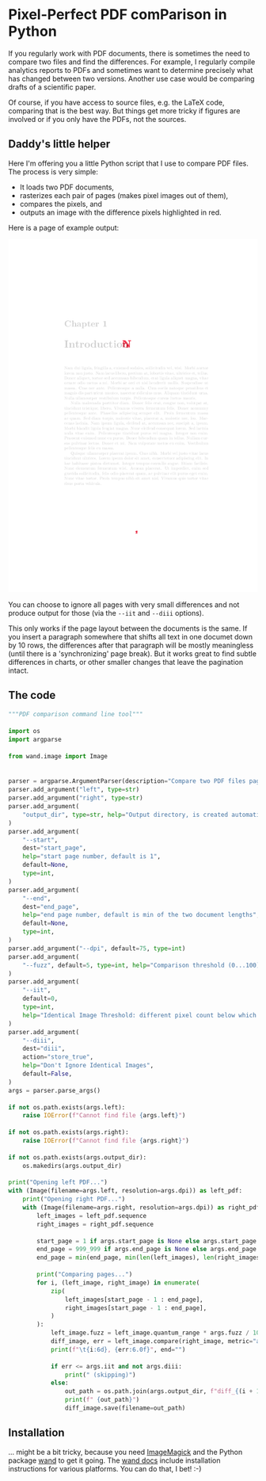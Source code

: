 # Pixel-Perfect PDF comParison in Python

If you regularly work with PDF documents, there is sometimes the need to compare two files and find the differences.
For example, I regularly compile analytics reports to PDFs and sometimes want to determine precisely what
has changed between two versions. Another use case would be comparing drafts of a scientific paper.

Of course, if you have access to source files, e.g. the LaTeX code, comparing that is the best way.
But things get more tricky if figures are involved or if you only have the PDFs, not the sources.


## Daddy's little helper
 
Here I'm offering you a little Python script that I use to compare PDF files.
The process is very simple:
* It loads two PDF documents,
* rasterizes each pair of pages (makes pixel images out of them),
* compares the pixels, and 
* outputs an image with the difference pixels highlighted in red.

Here is a page of example output:

![example PDF diff](../images/diff_000001.png)

You can choose to ignore all pages with very small differences and not produce output for those
(via the ``--iit`` and ``--diii`` options).

This only works if the page layout between the documents is the same. 
If you insert a paragraph somewhere that shifts all text in one documet down by 10 rows, the differences after
that paragraph will be mostly meaningless (until there is a 'synchronizing' page break).
But it works great to find subtle differences in charts, or other smaller changes that leave the
pagination intact.


## The code

```python
"""PDF comparison command line tool"""

import os
import argparse

from wand.image import Image


parser = argparse.ArgumentParser(description="Compare two PDF files page by page.")
parser.add_argument("left", type=str)
parser.add_argument("right", type=str)
parser.add_argument(
    "output_dir", type=str, help="Output directory, is created automatically"
)
parser.add_argument(
    "--start",
    dest="start_page",
    help="start page number, default is 1",
    default=None,
    type=int,
)
parser.add_argument(
    "--end",
    dest="end_page",
    help="end page number, default is min of the two document lengths",
    default=None,
    type=int,
)
parser.add_argument("--dpi", default=75, type=int)
parser.add_argument(
    "--fuzz", default=5, type=int, help="Comparison threshold (0...100)"
)
parser.add_argument(
    "--iit",
    default=0,
    type=int,
    help="Identical Image Threshold: different pixel count below which images are considered identical",
)
parser.add_argument(
    "--diii",
    dest="diii",
    action="store_true",
    help="Don't Ignore Identical Images",
    default=False,
)
args = parser.parse_args()

if not os.path.exists(args.left):
    raise IOError(f"Cannot find file {args.left}")

if not os.path.exists(args.right):
    raise IOError(f"Cannot find file {args.right}")

if not os.path.exists(args.output_dir):
    os.makedirs(args.output_dir)

print("Opening left PDF...")
with (Image(filename=args.left, resolution=args.dpi)) as left_pdf:
    print("Opening right PDF...")
    with (Image(filename=args.right, resolution=args.dpi)) as right_pdf:
        left_images = left_pdf.sequence
        right_images = right_pdf.sequence

        start_page = 1 if args.start_page is None else args.start_page
        end_page = 999_999 if args.end_page is None else args.end_page
        end_page = min(end_page, min(len(left_images), len(right_images)))

        print("Comparing pages...")
        for i, (left_image, right_image) in enumerate(
            zip(
                left_images[start_page - 1 : end_page],
                right_images[start_page - 1 : end_page],
            )
        ):
            left_image.fuzz = left_image.quantum_range * args.fuzz / 100
            diff_image, err = left_image.compare(right_image, metric="absolute")
            print(f"\t{i:6d}, {err:6.0f}", end="")

            if err <= args.iit and not args.diii:
                print(" (skipping)")
            else:
                out_path = os.path.join(args.output_dir, f"diff_{(i + 1):06d}.png")
                print(f" {out_path}")
                diff_image.save(filename=out_path)

```


## Installation

... might be a bit tricky, because you need [ImageMagick](https://imagemagick.org/index.php) and the Python
package [wand](http://docs.wand-py.org) to get it going.
The [wand docs](http://docs.wand-py.org) include installation instructions for various platforms.
You can do that, I bet! :-)
